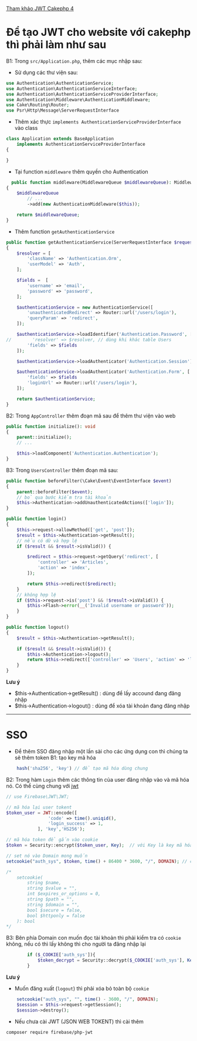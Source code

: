 [Tham khảo JWT Cakephp 4](https://book.cakephp.org/4/en/tutorials-and-examples/cms/authentication.html)

# Để tạo JWT cho website với cakephp thì phải làm như sau

B1: Trong `src/Application.php`, thêm các mục nhập sau:
- Sử dụng các thư viện sau:
```php
use Authentication\AuthenticationService;
use Authentication\AuthenticationServiceInterface;
use Authentication\AuthenticationServiceProviderInterface;
use Authentication\Middleware\AuthenticationMiddleware;
use Cake\Routing\Router;
use Psr\Http\Message\ServerRequestInterface
```
- Thêm xác thực `implements AuthenticationServiceProviderInterface` vào class
```php
class Application extends BaseApplication
    implements AuthenticationServiceProviderInterface
{

}
```
- Tại function `middleware` thêm quyền cho Authentication
```php
  public function middleware(MiddlewareQueue $middlewareQueue): MiddlewareQueue
{
    $middlewareQueue
        // ...
        ->add(new AuthenticationMiddleware($this));

    return $middlewareQueue;
}
```
- Thêm function `getAuthenticationService`
```php
public function getAuthenticationService(ServerRequestInterface $request): AuthenticationServiceInterface
{
    $resolver = [
        'className' => 'Authentication.Orm',
        'userModel' => 'Auth',
    ];

    $fields =  [
        'username' => 'email',
        'password' => 'password',
    ];

    $authenticationService = new AuthenticationService([
        'unauthenticatedRedirect' => Router::url('/users/login'),
        'queryParam' => 'redirect',
    ]);

    $authenticationService->loadIdentifier('Authentication.Password', [
//        'resolver' => $resolver, // dùng khi khác table Users
        'fields' => $fields
    ]);

    $authenticationService->loadAuthenticator('Authentication.Session');

    $authenticationService->loadAuthenticator('Authentication.Form', [
        'fields' => $fields
        'loginUrl' => Router::url('/users/login'),
    ]);

    return $authenticationService;
}
```

B2: Trong `AppController` thêm đoạn mã sau để thêm thư viện vào web

```php
public function initialize(): void
{
    parent::initialize();
    // ...

    $this->loadComponent('Authentication.Authentication');
}
```
B3: Trong `UsersController` thêm đoạn mã sau:

```php
public function beforeFilter(\Cake\Event\EventInterface $event)
{
    parent::beforeFilter($event);
    // bỏ qua bước kiểm tra tài khoản
    $this->Authentication->addUnauthenticatedActions(['login']);
}

public function login()
{
    $this->request->allowMethod(['get', 'post']);
    $result = $this->Authentication->getResult();
    // nếu có dữ và hợp lệ
    if ($result && $result->isValid()) {

        $redirect = $this->request->getQuery('redirect', [
            'controller' => 'Articles',
            'action' => 'index',
        ]);

        return $this->redirect($redirect);
    }
    // không hợp lệ
    if ($this->request->is('post') && !$result->isValid()) {
        $this->Flash->error(__('Invalid username or password'));
    }
}

public function logout()
{
    $result = $this->Authentication->getResult();

    if ($result && $result->isValid()) {
        $this->Authentication->logout();
        return $this->redirect(['controller' => 'Users', 'action' => 'login']);
    }
}
```
**Lưu ý**
- $this->Authentication->getResult() : dùng để lấy accound đang đăng nhập
- $this->Authentication->logout()    : dùng để xóa tài khoản đang đăng nhập
***
 # **SSO**
- Để thêm SSO đăng nhập một lần sài cho các ứng dụng con thì chúng ta sẽ thêm token
B1: tạo key mã hóa
```php
    hash('sha256', 'key') // để tạo mã hóa dùng chung
```
B2: Trong hàm `Login` thêm các thông tin của user đăng nhập vào và mã hóa nó. Có thể cùng chung với [jwt](#để-tạo-jwt-cho-website-với-cakephp-thì-phải-làm-như-sau)
```php
// use Firebase\JWT\JWT;

// mã hóa lại user tokent
$token_user = JWT::encode([
                'code' => time().uniqid(),
                'login_success' => 1,
            ], 'key','HS256');

// mã hóa token để gắn vào cookie
$token = Security::encrypt($token_user, Key);  // với Key là key mã hóa ở bước 1

// set nó vào Domain mong muốn
setcookie("auth_sys", $token, time() + 86400 * 3600, "/", DOMAIN); // cookie hoạt động trong 1 tiếng

/*
    setcookie(
        string $name,
        string $value = "",
        int $expires_or_options = 0,
        string $path = "",
        string $domain = "",
        bool $secure = false,
        bool $httponly = false
    ): bool
*/
```
B3: Bên phía Domain con muốn đọc tài khoản thì phải kiểm tra có `cookie` không, nếu có thì lấy không thì cho người ta đăng nhập lại
```php
        if ($_COOKIE['auth_sys']){
            $token_decrypt = Security::decrypt($_COOKIE['auth_sys'], Key); // với Key là key mã hóa ở bước 1
        }
```
**Lưu ý**

- Muốn đăng xuất (`logout`) thì phải xóa bỏ toàn bộ `cookie`
```php
    setcookie("auth_sys", "", time() - 3600, "/", DOMAIN);
    $session = $this->request->getSession();
    $session->destroy();
```
- Nếu chưa cài JWT (JSON WEB TOKENT) thì cài thêm
```sh
composer require firebase/php-jwt
```
